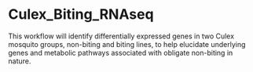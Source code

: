 # Culex_Biting_RNAseq

This workflow will identify differentially expressed genes in two Culex mosquito groups, non-biting and biting lines, to help elucidate underlying genes and metabolic pathways associated with obligate non-biting in nature. 
